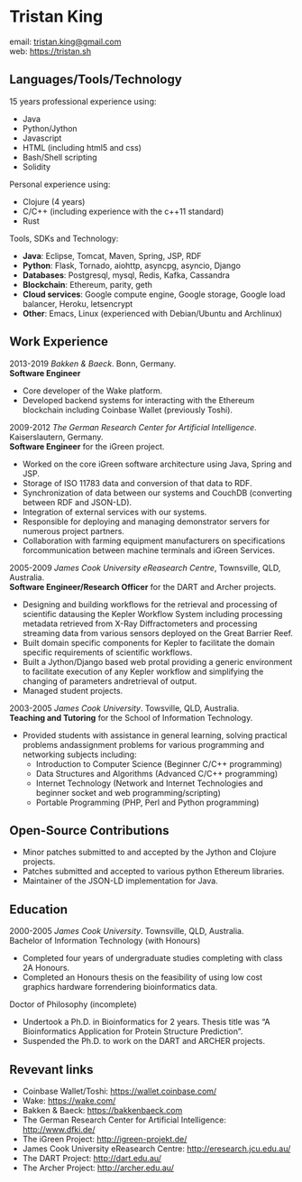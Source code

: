 # Tristan King

email: tristan.king@gmail.com<br/>
web: https://tristan.sh

## Languages/Tools/Technology

15 years professional experience using:
- Java
- Python/Jython
- Javascript
- HTML (including html5 and css)
- Bash/Shell scripting
- Solidity

Personal experience using:
- Clojure (4 years)
- C/C++ (including experience with the c++11 standard)
- Rust

Tools, SDKs and Technology:
- **Java**: Eclipse, Tomcat, Maven, Spring, JSP, RDF<br/>
- **Python**: Flask, Tornado, aiohttp, asyncpg, asyncio, Django<br/>
- **Databases**: Postgresql, mysql, Redis, Kafka, Cassandra<br/>
- **Blockchain**: Ethereum, parity, geth<br/>
- **Cloud services**: Google compute engine, Google storage, Google load balancer, Heroku, letsencrypt<br/>
- **Other**: Emacs, Linux (experienced with Debian/Ubuntu and Archlinux)

## Work Experience

2013-2019 _Bakken & Baeck_. Bonn, Germany.<br/>
**Software Engineer**

- Core developer of the Wake platform.
- Developed backend systems for interacting with the Ethereum blockchain including Coinbase Wallet (previously Toshi).

2009-2012 _The German Research Center for Artificial Intelligence_. Kaiserslautern, Germany.<br/>
**Software Engineer** for the iGreen project.

- Worked on the core iGreen software architecture using Java, Spring and JSP.
- Storage of ISO 11783 data and conversion of that data to RDF.
- Synchronization of data between our systems and CouchDB (converting between RDF and JSON-LD).
- Integration of external services with our systems.
- Responsible for deploying and managing demonstrator servers for numerous project partners.
- Collaboration with farming equipment manufacturers on specifications forcommunication between machine terminals and iGreen Services.

2005-2009 _James Cook University eReasearch Centre_, Townsville, QLD, Australia.<br/>
**Software Engineer/Research Officer** for the DART and Archer projects.

- Designing and building workflows for the retrieval and processing of scientific datausing the Kepler Workflow System including processing metadata retrieved from X-Ray Diffractometers and processing streaming data from various sensors deployed on the Great Barrier Reef.
- Built domain specific components for Kepler to facilitate the domain specific requirements of scientific workflows.
- Built a Jython/Django based web protal providing a generic environment to facilitate execution of any Kepler workflow and simplifying the changing of parameters andretrieval of output.
- Managed student projects.

2003-2005 _James Cook University_. Towsville, QLD, Australia.<br/>
**Teaching and Tutoring** for the School of Information Technology.

- Provided students with assistance in general learning, solving practical problems andassignment problems for various programming and networking subjects including:
  - Introduction to Computer Science (Beginner C/C++ programming)
  - Data Structures and Algorithms (Advanced C/C++ programming)
  - Internet Technology (Network and Internet Technologies and beginner socket and web programming/scripting)
  - Portable Programming (PHP, Perl and Python programming)

## Open-Source Contributions

- Minor patches submitted to and accepted by the Jython and Clojure projects.
- Patches submitted and accepted to various python Ethereum libraries.
- Maintainer of the JSON-LD implementation for Java.

## Education

2000-2005 _James Cook University_. Townsville, QLD, Australia.<br/>
Bachelor of Information Technology (with Honours)

- Completed four years of undergraduate studies completing with class 2A Honours.
- Completed an Honours thesis on the feasibility of using low cost graphics hardware forrendering bioinformatics data.

Doctor of Philosophy (incomplete)

- Undertook a Ph.D. in Bioinformatics for 2 years. Thesis title was “A Bioinformatics Application for Protein Structure Prediction”.
- Suspended the Ph.D. to work on the DART and ARCHER projects.

## Revevant links

- Coinbase Wallet/Toshi: https://wallet.coinbase.com/
- Wake: https://wake.com/
- Bakken & Baeck: https://bakkenbaeck.com
- The German Research Center for Artificial Intelligence: http://www.dfki.de/
- The iGreen Project: http://igreen-projekt.de/
- James Cook University eReasearch Centre: http://eresearch.jcu.edu.au/
- The DART Project: http://dart.edu.au/
- The Archer Project: http://archer.edu.au/

